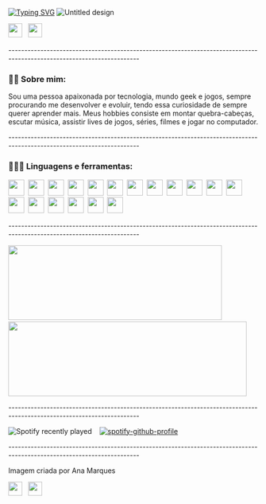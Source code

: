 <a href="https://git.io/typing-svg"><img src="https://readme-typing-svg.demolab.com?font=Zilla+Slab&size=30&duration=4000&pause=1000&color=82F711&center=true&vCenter=true&width=1000&height=100&lines=Ol%C3%A1%2C+sou+Renata+Dias+desenvolvedora+web+back-end+jr+%F0%9F%92%BB" alt="Typing SVG" /></a>
![Untitled design](https://user-images.githubusercontent.com/91297277/202051532-93ead52a-33ce-4400-a745-f9dcccb00d08.png)

<a href="https://www.linkedin.com/in/renatadias-deoliveira/" target="_blank" rel="noreferrer noopener"><img height="28" width="28" src="https://cdn.simpleicons.org/linkedin" /></a>&nbsp;&nbsp;
<a href="mailto:renata_dias96@live.com"><img height="28" width="28" src="https://cdn.simpleicons.org/gmail" /></a>
<p>-----------------------------------------------------------------------------------------------------------------------</p>

<h3>🏳️‍🌈 Sobre mim:</h3>
<p>Sou uma pessoa apaixonada por tecnologia, mundo geek e jogos, sempre procurando me desenvolver e evoluir, tendo essa curiosidade de sempre querer aprender mais. Meus hobbies consiste em montar quebra-cabeças, escutar música, assistir lives de jogos, séries, filmes e jogar no computador.</p>


<p>-----------------------------------------------------------------------------------------------------------------------</p>

<h3>👩🏽‍💻 Linguagens e ferramentas:</h3>

<a href="https://www.w3schools.com/js/"><img height="32" width="32" src="https://cdn.simpleicons.org/javascript" /></a>&nbsp;
<a href="https://www.typescriptlang.org"><img height="32" width="32" src="https://cdn.simpleicons.org/typescript" /></a>&nbsp;
<a href="https://www.w3schools.com/html/"><img height="32" width="32" src="https://cdn.simpleicons.org/html5" /></a>&nbsp;
<a href="https://www.w3schools.com/css/"><img height="32" width="32" src="https://cdn.simpleicons.org/css3" /></a>&nbsp;
<a href="https://www.python.org"><img height="32" width="32" src="https://cdn.simpleicons.org/python" /></a>&nbsp;
<a href="https://pt-br.reactjs.org"><img height="32" width="32" src="https://cdn.simpleicons.org/react" /></a>&nbsp;
<a href="https://redux.js.org"><img height="32" width="32" src="https://cdn.simpleicons.org/redux" /></a>&nbsp;
<a href="https://jestjs.io/pt-BR/"><img height="32" width="32" src="https://cdn.simpleicons.org/jest" /></a>&nbsp;
<a href="https://www.mysql.com"><img height="32" width="32" src="https://cdn.simpleicons.org/mysql" /></a>&nbsp;
<a href="https://www.mongodb.com"><img height="32" width="32" src="https://cdn.simpleicons.org/mongodb" /></a>&nbsp;
<a href="https://nodejs.org/en/"><img height="32" width="32" src="https://cdn.simpleicons.org/nodedotjs" /></a>&nbsp;
<a href="https://mochajs.org"><img height="32" width="32" src="https://cdn.simpleicons.org/mocha" /></a>&nbsp;
<a href="https://www.chaijs.com"><img height="32" width="32" src="https://cdn.simpleicons.org/chai" /></a>&nbsp;
<a href="https://sinonjs.org"><img height="32" width="32" src="https://user-images.githubusercontent.com/91297277/202040213-39fb031f-ad1f-4bb6-9b37-645a5002471e.png" /></a>&nbsp;
<a href="https://www.docker.com"><img height="32" width="32" src="https://cdn.simpleicons.org/docker" /></a>&nbsp;
<a href="https://www.postman.com"><img height="32" width="32" src="https://cdn.simpleicons.org/postman" /></a>&nbsp;
<a href="https://code.visualstudio.com"><img height="32" width="32" src="https://cdn.simpleicons.org/visualstudiocode" /></a>&nbsp;
<a href="https://sequelize.org"><img height="32" width="32" src="https://cdn.simpleicons.org/sequelize" /></a>


<p>-----------------------------------------------------------------------------------------------------------------------</p>

<div>
    <img src="https://github-readme-stats.vercel.app/api?username=RehDias&show_icons=true&theme=merko" width=430 height=150 />&nbsp;
    <img src="https://github-readme-stats.vercel.app/api/top-langs/?username=RehDias&layout=compact&theme=merko" width=480 height=150/>
</div>

<p>-----------------------------------------------------------------------------------------------------------------------</p>

![Spotify recently played](https://spotify-recently-played-readme.vercel.app/api?user=fmkcoe89ne7tshv4vqn646na0&count=2)
&nbsp;&nbsp;
[![spotify-github-profile](https://spotify-github-profile.vercel.app/api/view?uid=fmkcoe89ne7tshv4vqn646na0&cover_image=true&theme=novatorem&show_offline=true&background_color=121212&bar_color=53b14f&bar_color_cover=false)](https://spotify-github-profile.vercel.app/api/view?uid=fmkcoe89ne7tshv4vqn646na0&redirect=true)

<p>-----------------------------------------------------------------------------------------------------------------------</p>

<p>Imagem criada por Ana Marques</p>
<a href="https://www.linkedin.com/in/ana-marques-5ba831232/" target="_blank" rel="noreferrer noopener"><img height="28" width="28" src="https://cdn.simpleicons.org/linkedin" /></a>&nbsp;&nbsp;
<a href="https://www.instagram.com/winnie.blu_/"><img height="28" width="28" src="https://cdn.simpleicons.org/instagram" /></a>

